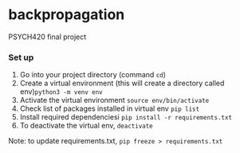 # backpropagation

PSYCH420 final project

### Set up

1. Go into your project directory (command `cd`)
2. Create a virtual environment (this will create a directory called env)`python3 -m venv env`
3. Activate the virtual environment `source env/bin/activate`
4. Check list of packages installed in virtual env `pip list`
5. Install required dependenciesi `pip install -r requirements.txt`
6. To deactivate the virtual env, `deactivate`

Note: to update requirements.txt, `pip freeze > requirements.txt`
